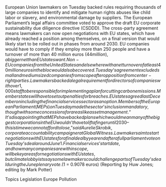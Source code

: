 European Union lawmakers on Tuesday backed rules requiring thousands of large companies to identify and mitigate human rights abuses like child labor or slavery, and environmental damage by suppliers.
The European Parliament’s legal affairs committee voted to approve the draft EU corporate sustainability due diligence directive (CSDDD).
The cross-party agreement means lawmakers can now open negotiations with EU states, which have already reached a position among themselves, on a final version that would likely start to be rolled out in phases from around 2030.
EU companies would have to comply if they employ more than 250 people and have a turnover of more than 40 million euros ($44 million), a bigger net than EU states want.
Non-EU companies from the United States and elsewhere with a net turnover of at least 40 million euros in the bloc would also be covered.
Tuesday’s agreement excluded small and medium sized companies from scope after opposition from center-right parties.
Lawmakers backed a legal requirement for directors of companies with over 1,000 staff to be responsible for implementing a plan for cutting carbon emissions. Member states will have to set out penalties for breaches.
EU states agreed last December on including the financial services sector as an option. Members of the European Parliament (MEPs) on Tuesday made the sector’s inclusion mandatory, though with some concessions for areas like asset management.
“It’s disappointing that MEPs have backed plans which would mean many of the biggest corporations in the EU wouldn’t have to lift a finger until 2030 – this is time we cannot afford to lose,” said Aurelie Skrobik, corporate accountability campaigner at Global Witness.
Lawmakers aim to start negotiations with EU states for a final deal by year end after a full parliament vote on Tuesday’s deal around June 1.
Financial services’ start date, and how many companies are within scope, will be key areas for negotiations with EU states, but climate lobbyists say some lawmakers could challenge parts of Tuesday’s deal during the June plenary vote.
($1 = 0.9078 euros)
(Reporting by Huw Jones; editing by Mark Potter)

Topics
Legislation
Europe
Pollution
